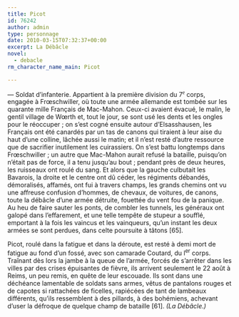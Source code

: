 ```yaml
---
title: Picot
id: 76242
author: admin
type: personnage
date: 2010-03-15T07:32:37+00:00
excerpt: La Débâcle
novel:
  - debacle
rm_character_name_main: Picot

---
```

— Soldat d&rsquo;infanterie. Appartient à la première division du 7<sup><span style="font-family: m;">e</span></sup> corps, engagée à Frœschwiller, où toute une armée allemande est tombée sur les quarante mille Français de Mac-Mahon. Ceux-ci avaient évacué, le malin, le gentil village de Wœrth et, tout le jour, se sont usé les dents et les ongles pour le réoccuper ; on s&rsquo;est cogné ensuite autour d&rsquo;Elsasshausen, les Français ont été canardés par un tas de canons qui tiraient à leur aise du haut d&rsquo;une colline, lâchée aussi le matin; et il n&rsquo;est resté d&rsquo;autre ressource que de sacrifier inutilement les cuirassiers. On s&rsquo;est battu longtemps dans Frœschwiller ; un autre que Mac-Mahon aurait refusé la bataille, puisqu&rsquo;on n&rsquo;était pas de force, il a tenu jusqu&rsquo;au bout ; pendant près de deux heures, les ruisseaux ont roulé du sang. Et alors que la gauche culbutait les Bavarois, la droite et le centre ont dû céder, les régiments débandés, démoralisés, affamés, ont fui à travers champs, les grands chemins ont vu une affreuse confusion d&rsquo;hommes, de chevaux, de voitures, de canons, toute la débâcle d&rsquo;une armée détruite, fouettée du vent fou de la panique. Au heu de faire sauter les ponts, de combler les tunnels, les généraux ont galopé dans l&rsquo;effarement, et une telle tempête de stupeur a soufflé, emportant à la fois les vaincus et les vainqueurs, qu&rsquo;un instant les deux armées se sont perdues, dans celte poursuite à tâtons [65].

Picot, roulé dans la fatigue et dans la déroute, est resté à demi mort de fatigue au fond d&rsquo;un fossé, avec son camarade Coutard, du l<sup>er</sup> corps. Traînant dès lors la jambe à la queue de l&rsquo;armée, forcés de s&rsquo;arrêter dans les villes par des crises épuisantes de fièvre, ils arrivent seulement le 22 août à Reims, un peu remis, en quête de leur escouade. Ils sont dans une déchéance lamentable de soldats sans armes, vêtus de pantalons rouges et de capotes si rattachées de ficelles, rapiécées de tant de lambeaux différents, qu&rsquo;ils ressemblent à des pillards, à des bohémiens, achevant d&rsquo;user la défroque de quelque champ de bataille [61]. _(La Débâcle.)_